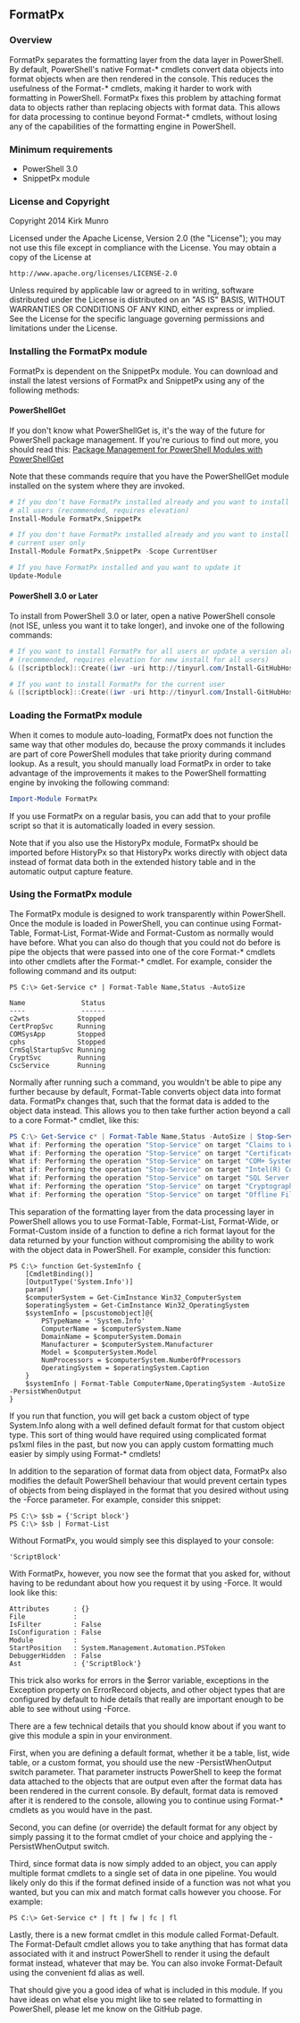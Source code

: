 ﻿## FormatPx

### Overview

FormatPx separates the formatting layer from the data layer in PowerShell. By
default, PowerShell's native Format-* cmdlets convert data objects into format
objects when are then rendered in the console. This reduces the usefulness of
the Format-* cmdlets, making it harder to work with formatting in PowerShell.
FormatPx fixes this problem by attaching format data to objects rather than
replacing objects with format data. This allows for data processing to
continue beyond Format-* cmdlets, without losing any of the capabilities of
the formatting engine in PowerShell.

### Minimum requirements

- PowerShell 3.0
- SnippetPx module

### License and Copyright

Copyright 2014 Kirk Munro

Licensed under the Apache License, Version 2.0 (the "License");
you may not use this file except in compliance with the License.
You may obtain a copy of the License at

    http://www.apache.org/licenses/LICENSE-2.0

Unless required by applicable law or agreed to in writing, software
distributed under the License is distributed on an "AS IS" BASIS,
WITHOUT WARRANTIES OR CONDITIONS OF ANY KIND, either express or implied.
See the License for the specific language governing permissions and
limitations under the License.

### Installing the FormatPx module

FormatPx is dependent on the SnippetPx module. You can download and install the
latest versions of FormatPx and SnippetPx using any of the following methods:

#### PowerShellGet

If you don't know what PowerShellGet is, it's the way of the future for PowerShell
package management. If you're curious to find out more, you should read this:
<a href="http://blogs.msdn.com/b/mvpawardprogram/archive/2014/10/06/package-management-for-powershell-modules-with-powershellget.aspx" target="_blank">Package Management for PowerShell Modules with PowerShellGet</a>

Note that these commands require that you have the PowerShellGet module installed
on the system where they are invoked.

```powershell
# If you don’t have FormatPx installed already and you want to install it for all
# all users (recommended, requires elevation)
Install-Module FormatPx,SnippetPx

# If you don't have FormatPx installed already and you want to install it for the
# current user only
Install-Module FormatPx,SnippetPx -Scope CurrentUser

# If you have FormatPx installed and you want to update it
Update-Module
```

#### PowerShell 3.0 or Later

To install from PowerShell 3.0 or later, open a native PowerShell console (not ISE,
unless you want it to take longer), and invoke one of the following commands:

```powershell
# If you want to install FormatPx for all users or update a version already installed
# (recommended, requires elevation for new install for all users)
& ([scriptblock]::Create((iwr -uri http://tinyurl.com/Install-GitHubHostedModule).Content)) -ModuleName FormatPx,SnippetPx

# If you want to install FormatPx for the current user
& ([scriptblock]::Create((iwr -uri http://tinyurl.com/Install-GitHubHostedModule).Content)) -ModuleName FormatPx,SnippetPx -Scope CurrentUser
```

### Loading the FormatPx module

When it comes to module auto-loading, FormatPx does not function the same way
that other modules do, because the proxy commands it includes are part of core
PowerShell modules that take priority during command lookup. As a result, you
should manually load FormatPx in order to take advantage of the improvements
it makes to the PowerShell formatting engine by invoking the following command:

```powershell
Import-Module FormatPx
```

If you use FormatPx on a regular basis, you can add that to your profile
script so that it is automatically loaded in every session.

Note that if you also use the HistoryPx module, FormatPx should be imported
before HistoryPx so that HistoryPx works directly with object data instead
of format data both in the extended history table and in the automatic
output capture feature.

### Using the FormatPx module

The FormatPx module is designed to work transparently within PowerShell. Once
the module is loaded in PowerShell, you can continue using Format-Table,
Format-List, Format-Wide and Format-Custom as normally would have before. What
you can also do though that you could not do before is pipe the objects that
were passed into one of the core Format-* cmdlets into other cmdlets after the
Format-* cmdlet. For example, consider the following command and its output:

```
PS C:\> Get-Service c* | Format-Table Name,Status -AutoSize

Name              Status
----              ------
c2wts            Stopped
CertPropSvc      Running
COMSysApp        Stopped
cphs             Stopped
CrmSqlStartupSvc Running
CryptSvc         Running
CscService       Running
```

Normally after running such a command, you wouldn't be able to pipe any further
because by default, Format-Table converts object data into format data. FormatPx
changes that, such that the format data is added to the object data instead. This
allows you to then take further action beyond a call to a core Format-* cmdlet,
like this:

```powershell
PS C:\> Get-Service c* | Format-Table Name,Status -AutoSize | Stop-Service -WhatIf
What if: Performing the operation "Stop-Service" on target "Claims to Windows Token Service (c2wts)".
What if: Performing the operation "Stop-Service" on target "Certificate Propagation (CertPropSvc)".
What if: Performing the operation "Stop-Service" on target "COM+ System Application (COMSysApp)".
What if: Performing the operation "Stop-Service" on target "Intel(R) Content Protection HECI Service (cphs)".
What if: Performing the operation "Stop-Service" on target "SQL Server (CRM) On-Demand Shutdown (CrmSqlStartupSvc)".
What if: Performing the operation "Stop-Service" on target "Cryptographic Services (CryptSvc)".
What if: Performing the operation "Stop-Service" on target "Offline Files (CscService)".
```

This separation of the formatting layer from the data processing layer in
PowerShell allows you to use Format-Table, Format-List, Format-Wide, or
Format-Custom inside of a function to define a rich format layout for the data
returned by your function without compromising the ability to work with the
object data in PowerShell. For example, consider this function:

```
PS C:\> function Get-SystemInfo {
    [CmdletBinding()]
    [OutputType('System.Info')]
    param()
    $computerSystem = Get-CimInstance Win32_ComputerSystem
    $operatingSystem = Get-CimInstance Win32_OperatingSystem
    $systemInfo = [pscustomobject]@{
        PSTypeName = 'System.Info'
        ComputerName = $computerSystem.Name
        DomainName = $computerSystem.Domain
        Manufacturer = $computerSystem.Manufacturer
        Model = $computerSystem.Model
        NumProcessors = $computerSystem.NumberOfProcessors
        OperatingSystem = $operatingSystem.Caption 
    }
    $systemInfo | Format-Table ComputerName,OperatingSystem -AutoSize -PersistWhenOutput
}
```

If you run that function, you will get back a custom object of type System.Info
along with a well defined default format for that custom object type. This sort
of thing would have required using complicated format ps1xml files in the past,
but now you can apply custom formatting much easier by simply using Format-*
cmdlets!

In addition to the separation of format data from object data, FormatPx also
modifies the default PowerShell behaviour that would prevent certain types of
objects from being displayed in the format that you desired without using the
-Force parameter. For example, consider this snippet:

```
PS C:\> $sb = {'Script block'}
PS C:\> $sb | Format-List
```

Without FormatPx, you would simply see this displayed to your console:

```
'ScriptBlock'
```

With FormatPx, however, you now see the format that you asked for, without having
to be redundant about how you request it by using -Force. It would look like this:

```
Attributes      : {}
File            :
IsFilter        : False
IsConfiguration : False
Module          :
StartPosition   : System.Management.Automation.PSToken
DebuggerHidden  : False
Ast             : {'ScriptBlock'}
```

This trick also works for errors in the $error variable, exceptions in the Exception
property on ErrorRecord objects, and other object types that are configured by
default to hide details that really are important enough to be able to see without
using -Force.

There are a few technical details that you should know about if you want to give
this module a spin in your environment.

First, when you are defining a default format, whether it be a table, list, wide
table, or a custom format, you should use the new -PersistWhenOutput switch
parameter. That parameter instructs PowerShell to keep the format data attached
to the objects that are output even after the format data has been rendered in
the current console. By default, format data is removed after it is rendered to
the console, allowing you to continue using Format-* cmdlets as you would have
in the past.

Second, you can define (or override) the default format for any object by simply
passing it to the format cmdlet of your choice and applying the -PersistWhenOutput
switch.

Third, since format data is now simply added to an object, you can apply multiple
format cmdlets to a single set of data in one pipeline. You would likely only do
this if the format defined inside of a function was not what you wanted, but you
can mix and match format calls however you choose. For example:

```
PS C:\> Get-Service c* | ft | fw | fc | fl
```

Lastly, there is a new format cmdlet in this module called Format-Default. The
Format-Default cmdlet allows you to take anything that has format data associated
with it and instruct PowerShell to render it using the default format instead,
whatever that may be. You can also invoke Format-Default using the convenient fd
alias as well.

That should give you a good idea of what is included in this module. If you have
ideas on what else you might like to see related to formatting in PowerShell, please
let me know on the GitHub page.